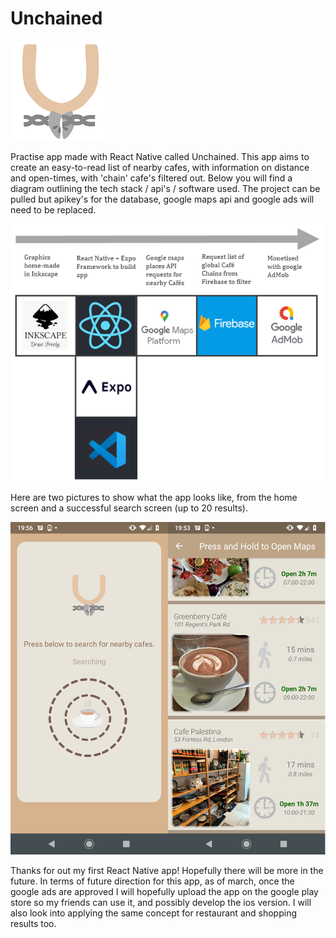 # Unchained

![Logo](/Images/githublogo.png)

Practise app made with React Native called Unchained. This app aims to create an easy-to-read list of nearby cafes, with information on distance and open-times, with 'chain' cafe's filtered out. Below you will find a diagram outlining the tech stack / api's / software used. The project can be pulled but apikey's for the database, google maps api and google ads will need to be replaced.

![Diagram](/Images/githubdiagram.png)

Here are two pictures to show what the app looks like, from the home screen and a successful search screen (up to 20 results).

![Screenshots](/Images/githubscreenshots.png)


Thanks for out my first React Native app! Hopefully there will be more in the future. 
In terms of future direction for this app, as of march, once the google ads are approved I will hopefully upload the app on the google play store so my friends can use it, and possibly develop the ios version. I will also look into applying the same concept for restaurant and shopping results too.

